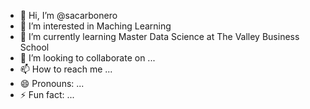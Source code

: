 - 👋 Hi, I’m @sacarbonero
- 👀 I’m interested in Maching Learning
- 🌱 I’m currently learning Master Data Science at The Valley Business School
- 💞️ I’m looking to collaborate on ...
- 📫 How to reach me ...
- 😄 Pronouns: ...
- ⚡ Fun fact: ...

<!---
sacarbonero/sacarbonero is a ✨ special ✨ repository because its `README.md` (this file) appears on your GitHub profile.
You can click the Preview link to take a look at your changes.
--->
